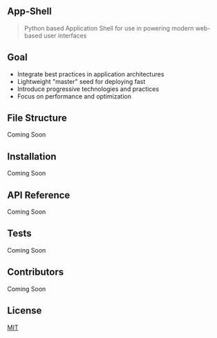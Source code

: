 ## App-Shell

> Python based Application Shell for use in powering modern web-based user interfaces

## Goal

* Integrate best practices in application architectures
* Lightweight "master" seed for deploying fast
* Introduce progressive technologies and practices
* Focus on performance and optimization

## File Structure

Coming Soon

## Installation

Coming Soon

## API Reference

Coming Soon

## Tests

Coming Soon

## Contributors

Coming Soon

## License

[MIT](/LICENSE)
